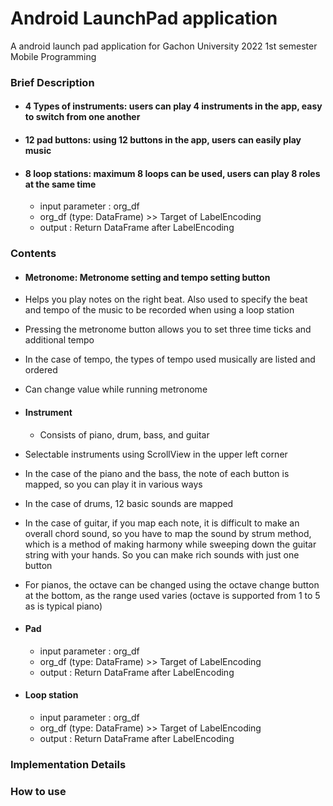 # Android LaunchPad application
A android launch pad application for Gachon University 2022 1st semester Mobile Programming 

### Brief Description

* #### 4 Types of instruments: users can play 4 instruments in the app, easy to switch from one another
* #### 12 pad buttons: using 12 buttons in the app, users can easily play music
* #### 8 loop stations: maximum 8 loops can be used, users can play 8 roles at the same time

  * input parameter : org_df
   * org_df (type: DataFrame) >> Target of LabelEncoding
  * output : Return DataFrame after LabelEncoding


### Contents
* #### Metronome: Metronome setting and tempo setting button
 * Helps you play notes on the right beat. Also used to specify the beat and tempo of the music to be recorded when using a loop station
 * Pressing the metronome button allows you to set three time ticks and additional tempo
 * In the case of tempo, the types of tempo used musically are listed and ordered
 * Can change value while running metronome

* #### Instrument
  * Consists of piano, drum, bass, and guitar
* Selectable instruments using ScrollView in the upper left corner
* In the case of the piano and the bass, the note of each button is mapped, so you can play it in various ways
* In the case of drums, 12 basic sounds are mapped
* In the case of guitar, if you map each note, it is difficult to make an overall chord sound, so you have to map the sound by strum method, which is a method of making harmony while sweeping down the guitar string with your hands. So you can make rich sounds with just one button
* For pianos, the octave can be changed using the octave change button at the bottom, as the range used varies (octave is supported from 1 to 5 as is typical piano)

* #### Pad
  * input parameter : org_df
   * org_df (type: DataFrame) >> Target of LabelEncoding
  * output : Return DataFrame after LabelEncoding


* #### Loop station
  * input parameter : org_df
   * org_df (type: DataFrame) >> Target of LabelEncoding
  * output : Return DataFrame after LabelEncoding


### Implementation Details




### How to use




